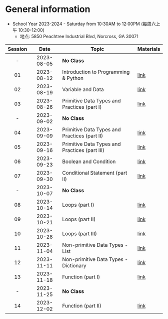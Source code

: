 # General information
* School Year 2023-2024 - Saturday from 10:30AM to 12:00PM (每周六上午 10:30-12:00)
  * 地点: 5850 Peachtree Industrial Blvd, Norcross, GA 30071

| Session |    Date    | Topic                                         | Materials             |
| :-----: | :--------: | --------------------------------------------- | --------------------- |
|    -    | 2023-08-05 | **No Class**                                  |                       |
|   01    | 2023-08-12 | Introduction to Programming & Python          | [link](./2023-08-12/) |
|   02    | 2023-08-19 | Variable and Data                             | [link](./2023-08-19/) |
|   03    | 2023-08-26 | Primitive Data Types and Practices (part I)   | [link](./2023-08-26/) |
|    -    | 2023-09-02 | **No Class**                                  |                       |
|   04    | 2023-09-09 | Primitive Data Types and Practices (part II)  | [link](./2023-09-09/) |
|   05    | 2023-09-16 | Primitive Data Types and Practices (part III) | [link](./2023-09-16/) |
|   06    | 2023-09-23 | Boolean and Condition                         | [link](./2023-09-23/) |
|   07    | 2023-09-30 | Conditional Statement (part II)               | [link](./2023-09-30/) |
|    -    | 2023-10-07 | **No Class**                                  |                       |
|   08    | 2023-10-14 | Loops (part I)                                | [link](./2023-10-14/) |
|   09    | 2023-10-21 | Loops (part II)                               | [link](./2023-10-21/) |
|   10    | 2023-10-28 | Loops (part III)                              | [link](./2023-10-28/) |
|   11    | 2023-11-04 | Non-primitive Data Types - List               | [link](./2023-11-04/) |
|   12    | 2023-11-11 | Non-primitive Data Types - Dictionary         | [link](./2023-11-11/) |
|   13    | 2023-11-18 | Function (part I)                             | [link](./2023-11-18/) |
|    -    | 2023-11-25 | **No Class**                                  |                       |
|   14    | 2023-12-02 | Function (part II)                            | [link](./2023-12-02/) |
